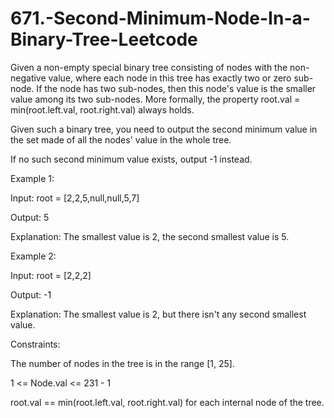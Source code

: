 # 671.-Second-Minimum-Node-In-a-Binary-Tree-Leetcode


Given a non-empty special binary tree consisting of nodes with the non-negative value, where each node in this tree has exactly two or zero sub-node. If the node has two sub-nodes, then this node's value is the smaller value among its two sub-nodes. More formally, the property root.val = min(root.left.val, root.right.val) always holds.


Given such a binary tree, you need to output the second minimum value in the set made of all the nodes' value in the whole tree.



If no such second minimum value exists, output -1 instead.

 

 

Example 1:


Input: root = [2,2,5,null,null,5,7]


Output: 5


Explanation: The smallest value is 2, the second smallest value is 5.


Example 2:


Input: root = [2,2,2]


Output: -1


Explanation: The smallest value is 2, but there isn't any second smallest value.
 

Constraints:


The number of nodes in the tree is in the range [1, 25].


1 <= Node.val <= 231 - 1


root.val == min(root.left.val, root.right.val) for each internal node of the tree.
